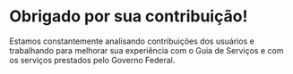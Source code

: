 Obrigado por sua contribuição!
====

Estamos constantemente analisando contribuições dos usuários e trabalhando para melhorar sua experiência com o Guia de
Serviços e com os serviços prestados pelo Governo Federal.
